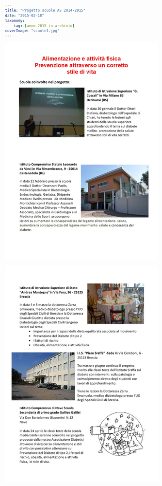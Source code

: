 ```yaml
---
title: "Progetto scuole AS 2014-2015"
date: "2015-02-18"
taxonomy: 
    tag: [anno-2015-in-archivio]
coverImage: "scuole1.jpg"
---
```


![](images/scuole1.jpg)

![](images/scuole2.jpg)
